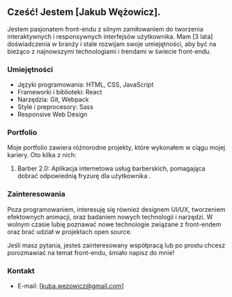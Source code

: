 ## Cześć! Jestem [Jakub Wężowicz].

Jestem pasjonatem front-endu z silnym zamiłowaniem do tworzenia interaktywnych i responsywnych interfejsów użytkownika. Mam [3 lata] doświadczenia w branży i stale rozwijam swoje umiejętności, aby być na bieżąco z najnowszymi technologiami i trendami w świecie front-endu.

### Umiejętności

- Języki programowania: HTML, CSS, JavaScript
- Frameworki i biblioteki: React
- Narzędzia: Git, Webpack
- Style i preprocesory: Sass
- Responsive Web Design

### Portfolio

Moje portfolio zawiera różnorodne projekty, które wykonałem w ciągu mojej kariery. Oto kilka z nich:

1. Barber 2.0: Aplikacja internetowa usług barberskich, pomagająca dobrać odpowiednią fryzurę dla użytkownika .

### Zainteresowania

Poza programowaniem, interesuję się również designem UI/UX, tworzeniem efektownych animacji, oraz badaniem nowych technologii i narzędzi. W wolnym czasie lubię poznawać nowe technologie związane z front-endem oraz brać udział w projektach open source.

Jeśli masz pytania, jesteś zainteresowany współpracą lub po prostu chcesz porozmawiać na temat front-endu, śmiało napisz do mnie!

### Kontakt

- E-mail: [kuba.wezowicz@gmail.com]
